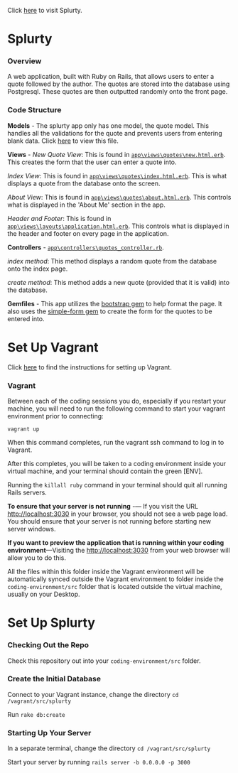 Click [here](https://splurty-zoe-kramer.herokuapp.com/) to visit Splurty. 

# Splurty

### Overview

A web application, built with Ruby on Rails, that allows users to enter a quote followed by the author. The quotes are stored into the database using Postgresql. These quotes are then outputted randomly onto the front page. 

### Code Structure

**Models** - The splurty app only has one model, the quote model. This handles all the validations for the quote and prevents users from entering blank data. Click [here](https://github.com/ZoeBKramer/splurty/blob/master/app/models/quote.rb) to view this file. 

**Views** - 
*New Quote View*: This is found in [`app\views\quotes\new.html.erb`](https://github.com/ZoeBKramer/splurty/blob/master/app/views/quotes/new.html.erb). This creates the form that the user can enter a quote into.  

*Index View*: This is found in [`app\views\quotes\index.html.erb`](https://github.com/ZoeBKramer/splurty/blob/master/app/views/quotes/index.html.erb). This is what displays a quote from the database onto the screen. 

*About View*: This is found in [`app\views\quotes\about.html.erb`](https://github.com/ZoeBKramer/splurty/blob/master/app/views/quotes/about.html.erb). This controls what is displayed in the 'About Me' section in the app. 

*Header and Footer*: This is found in [`app\views\layouts\application.html.erb`](https://github.com/ZoeBKramer/splurty/blob/master/app/views/layouts/application.html.erb). This controls what is displayed in the header and footer on every page in the application. 

**Controllers** - [`app\controllers\quotes_controller.rb`](https://github.com/ZoeBKramer/splurty/blob/master/app/controllers/quotes_controller.rb). 

*index method*: This method displays a random quote from the database onto the index page.

*create method*: This method adds a new quote (provided that it is valid) into the database. 

**Gemfiles** - This app utilizes the [bootstrap gem](https://github.com/twbs/bootstrap-rubygem) to help format the page. It also uses the [simple-form gem](https://github.com/plataformatec/simple_form) to create the form for the quotes to be entered into. 

# Set Up Vagrant

Click [here](https://github.com/university-bootcamp/coding-environment/blob/master/windows-vagrant.md) to find the instructions for setting up Vagrant.

### Vagrant

Between each of the coding sessions you do, especially if you restart your machine, you will need to run the following command to start your vagrant environment prior to connecting:

`vagrant up`

When this command completes, run the vagrant ssh command to log in to Vagrant.

After this completes, you will be taken to a coding environment inside your virtual machine, and your terminal should contain the green [ENV].

Running the `killall ruby` command in your terminal should quit all running Rails servers.

**To ensure that your server is not running** -— If you visit the URL [http://localhost:3030](http://localhost:3030) in your browser, you should not see a web page load. You should ensure that your server is not running before starting new server windows.

**If you want to preview the application that is running within your coding environment**—Visiting the [http://localhost:3030](http://localhost:3030) from your web browser will allow you to do this.

All the files within this folder inside the Vagrant environment will be automatically synced outside the Vagrant environment to folder inside the `coding-environment/src` folder that is located outside the virtual machine, usually on your Desktop.

# Set Up Splurty

### Checking Out the Repo

Check this repository out into your `coding-environment/src` folder. 

### Create the Initial Database

Connect to your Vagrant instance, change the directory `cd /vagrant/src/splurty`

Run `rake db:create`

### Starting Up Your Server

In a separate terminal, change the directory `cd /vagrant/src/splurty`

Start your server by running `rails server -b 0.0.0.0 -p 3000`


